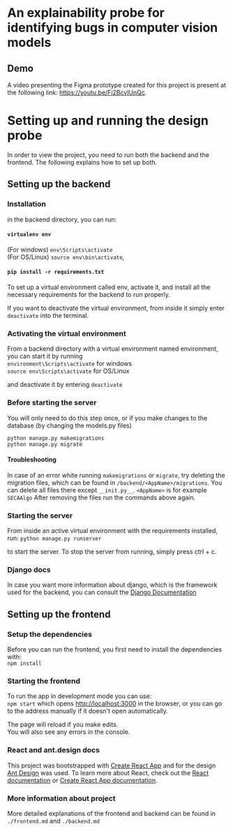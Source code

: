 # An explainability probe for identifying bugs in computer vision models


## Demo
A video presenting the Figma prototype created for this project is present at the following link: https://youtu.be/Fi2BcvlUnQc.



# Setting up and running the design probe

In order to view the project, you need to run both the backend and the frontend. The following explains how to set up both. 

## Setting up the backend

### Installation
in the backend directory, you can run:

#### `virtualenv env`  
(For windows) `env\Scripts\activate`\
(For OS/Linux) `source env\bin\activate`, 
#### `pip install -r requirements.txt`

To set up a virtual environment called env, activate it, and install all 
the necessary requirements for the backend to run properly.

If you want to deactivate the virtual environment, from inside it simply enter `deactivate` into the terminal.

### Activating the virtual environment
From a backend directory with a virtual environment named environment, you can start it
by running \
`environment\Scripts\activate` for windows \
`source env\Scripts\activate` for OS/Linux

and deactivate it by entering `deactivate`

### Before starting the server

You will only need to do this step once, or if you make changes to the database (by changing the models.py files)

`python manage.py makemigrations` \
`python manage.py migrate`

#### Troubleshooting
In case of an error white running `makemigrations` or `migrate`, try deleting the migration files, which can be found in
`/backend/<AppName>/migrations`. You can delete all files there except `__init.py__`. `<AppName>` is for example `SECAAlgo` After removing the files run the commands above again.

### Starting the server
From inside an active virtual environment with the requirements installed, run:
`python manage.py runserver`

to start the server. To stop the server from running, simply press ctrl + c.
### Django docs
In case you want more information about django, which is the framework used for the backend, you can consult the [Django Documentation](https://www.djangoproject.com/)

## Setting up the frontend

### Setup the dependencies

Before you can run the frontend, you first need to install the dependencies with:\
`npm install`

### Starting the frontend

To run the app in development mode you can use:\
`npm start`
which opens [http://localhost:3000](http://localhost:3000) in the browser, or you can go to the address manually if it doesn't open automatically.

The page will reload if you make edits.\
You will also see any errors in the console.

### React and ant.design docs

This project was bootstrapped with [Create React App](https://github.com/facebook/create-react-app) and 
for the design [Ant Design](https://ant.design/) was used. To learn more about React, check out the [React documentation](https://reactjs.org/) or [Create React App documentation](https://facebook.github.io/create-react-app/docs/getting-started).

### More information about project

More detailed explanations of the frontend and backend can be found in `./frontend.md` and `./backend.md`
